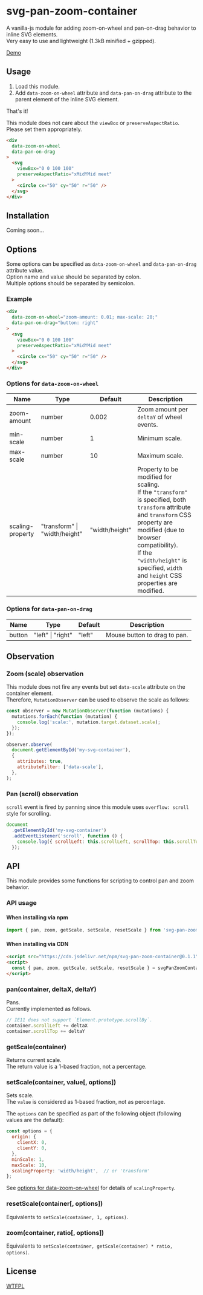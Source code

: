 # svg-pan-zoom-container

A vanilla-js module for adding zoom-on-wheel and pan-on-drag behavior to inline SVG elements.  
Very easy to use and lightweight (1.3kB minified + gzipped).

[Demo](https://luncheon.github.io/svg-pan-zoom-container/)


## Usage

1. Load this module.
2. Add `data-zoom-on-wheel` attribute and `data-pan-on-drag` attribute to the parent element of the inline SVG element.

That's it!

This module does not care about the `viewBox` or `preserveAspectRatio`.  
Please set them appropriately.

```html
<div
  data-zoom-on-wheel
  data-pan-on-drag
>
  <svg
    viewBox="0 0 100 100"
    preserveAspectRatio="xMidYMid meet"
  >
    <circle cx="50" cy="50" r="50" />
  </svg>
</div>
```


## Installation

Coming soon...

<!--
### via [npm](https://www.npmjs.com/package/svg-pan-zoom-container) (with a module bundler)

```
$ npm i svg-pan-zoom-container
```

```js
import 'svg-pan-zoom-container'
```

### via CDN ([jsDelivr](https://www.jsdelivr.com/package/npm/svg-pan-zoom-container))

```html
<script src="https://cdn.jsdelivr.net/npm/svg-pan-zoom-container@0.1.0"></script>
```
-->

## Options

Some options can be specified as `data-zoom-on-wheel` and `data-pan-on-drag` attribute value.  
Option name and value should be separated by colon.  
Multiple options should be separated by semicolon.

### Example

```html
<div
  data-zoom-on-wheel="zoom-amount: 0.01; max-scale: 20;"
  data-pan-on-drag="button: right"
>
  <svg
    viewBox="0 0 100 100"
    preserveAspectRatio="xMidYMid meet"
  >
    <circle cx="50" cy="50" r="50" />
  </svg>
</div>
```

### Options for `data-zoom-on-wheel`

| Name             | Type                          | Default        | Description                               |
| ---------------- | ----------------------------- | -------------- | ----------------------------------------- |
| zoom-amount      | number                        | 0.002          | Zoom amount per `deltaY` of wheel events. |
| min-scale        | number                        | 1              | Minimum scale.                            |
| max-scale        | number                        | 10             | Maximum scale.                            |
| scaling-property | "transform" \| "width/height" | "width/height" | Property to be modified for scaling.<br>If the `"transform"` is specified, both `transform` attribute and `transform` CSS property are modified (due to browser compatibility).<br>If the `"width/height"` is specified, `width` and `height` CSS properties are modified. |

### Options for `data-pan-on-drag`

| Name   | Type              | Default | Description                  |
| ------ | ----------------- | ------- | ---------------------------- |
| button | "left" \| "right" | "left"  | Mouse button to drag to pan. |


## Observation

### Zoom (scale) observation

This module does not fire any events but set `data-scale` attribute on the container element.  
Therefore, `MutationObserver` can be used to observe the scale as follows:

```javascript
const observer = new MutationObserver(function (mutations) {
  mutations.forEach(function (mutation) {
    console.log('scale:', mutation.target.dataset.scale);
  });
});

observer.observe(
  document.getElementById('my-svg-container'),
  {
    attributes: true,
    attributeFilter: ['data-scale'],
  },
);
```

### Pan (scroll) observation

`scroll` event is fired by panning since this module uses `overflow: scroll` style for scrolling.

```javascript
document
  .getElementById('my-svg-container')
  .addEventListener('scroll', function () {
    console.log({ scrollLeft: this.scrollLeft, scrollTop: this.scrollTop });
  });
```


## API

This module provides some functions for scripting to control pan and zoom behavior.  

### API usage

#### When installing via npm

```javascript
import { pan, zoom, getScale, setScale, resetScale } from 'svg-pan-zoom-container';
```

#### When installing via CDN

```html
<script src="https://cdn.jsdelivr.net/npm/svg-pan-zoom-container@0.1.1"></script>
<script>
  const { pan, zoom, getScale, setScale, resetScale } = svgPanZoomContainer;
</script>
```

### pan(container, deltaX, deltaY)

Pans.  
Currently implemented as follows.

```javascript
// IE11 does not support `Element.prototype.scrollBy`.
container.scrollLeft += deltaX
container.scrollTop += deltaY
```

### getScale(container)

Returns current scale.  
The return value is a 1-based fraction, not a percentage.

### setScale(container, value[, options])

Sets scale.  
The `value` is considered as 1-based fraction, not as percentage.

The `options` can be specified as part of the following object (following values are the default):

```javascript
const options = {
  origin: {
    clientX: 0,
    clientY: 0,
  },
  minScale: 1,
  maxScale: 10,
  scalingProperty: 'width/height',  // or 'transform'
};
```

See [options for data-zoom-on-wheel](#user-content-options-for-data-zoom-on-wheel) for details of `scalingProperty`.

### resetScale(container[, options])

Equivalents to `setScale(container, 1, options)`.

### zoom(container, ratio[, options])

Equivalents to `setScale(container, getScale(container) * ratio, options)`.


## License

[WTFPL](http://www.wtfpl.net)
